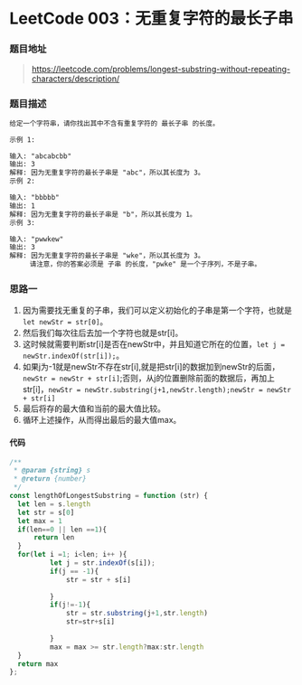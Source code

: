 # LeetCode 003：无重复字符的最长子串

### 题目地址

> https://leetcode.com/problems/longest-substring-without-repeating-characters/description/

### 题目描述

```md
给定一个字符串，请你找出其中不含有重复字符的 最长子串 的长度。

示例 1:

输入: "abcabcbb"
输出: 3
解释: 因为无重复字符的最长子串是 "abc"，所以其长度为 3。
示例 2:

输入: "bbbbb"
输出: 1
解释: 因为无重复字符的最长子串是 "b"，所以其长度为 1。
示例 3:

输入: "pwwkew"
输出: 3
解释: 因为无重复字符的最长子串是 "wke"，所以其长度为 3。
     请注意，你的答案必须是 子串 的长度，"pwke" 是一个子序列，不是子串。

```

### 思路一

1. 因为需要找无重复的子串，我们可以定义初始化的子串是第一个字符，也就是 `let newStr = str[0]`。
2. 然后我们每次往后去加一个字符也就是str[i]。
3. 这时候就需要判断str[i]是否在newStr中，并且知道它所在的位置，`let j = newStr.indexOf(str[i]);`。
4. 如果j为-1就是newStr不存在str[i],就是把str[i]的数据加到newStr的后面，`newStr = newStr + str[i]`;否则，从j的位置删除前面的数据后，再加上str[i]，`newStr = newStr.substring(j+1,newStr.length);newStr = newStr + str[i]`
5. 最后将存的最大值和当前的最大值比较。
6. 循环上述操作，从而得出最后的最大值max。

#### 代码

```javascript
/**
 * @param {string} s
 * @return {number}
 */
const lengthOfLongestSubstring = function (str) {
  let len = s.length
  let str = s[0]
  let max = 1
  if(len==0 || len ==1){
      return len
  }
  for(let i =1; i<len; i++ ){
          let j = str.indexOf(s[i]);
          if(j == -1){
              str = str + s[i]
              
          }
          if(j!=-1){
              str = str.substring(j+1,str.length)
              str=str+s[i]
              
          }
          max = max >= str.length?max:str.length
  }
  return max
};
```
